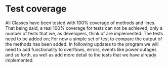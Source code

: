 # Test coverage #

All Classes have been tested with 100% coverage of methods and lines.
That being said, a real 100% coverage for tests can not be achieved, only a number of tests that we, as developers, think of are implemented.
The tests need to be added on; For now a simple set of test to compare the output of the methods has been added.
In following updates to the program we will need to add functionality to overflows, errors, events like power outages and so forth, as well as add more detail to the tests that we have already implemented.